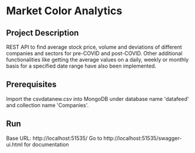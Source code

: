 # Market Color Analytics
## Project Description
REST API to find average stock price, volume and deviations of different companies and sectors for pre-COVID and post-COVID.
Other additional functionalities like getting the average values on a daily, weekly or monthly basis for a specified date range have also been implemented.
## Prerequisites
Import the csvdatanew.csv into MongoDB under database name 'datafeed' and collection name 'Companies'.
## Run 
Base URL: http://localhost:51535/ 
Go to http://localhost:51535/swagger-ui.html for documentation  


